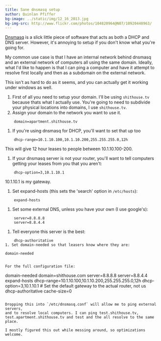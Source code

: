 ```yaml
---
title: Sane dnsmasq setup
author: Quinlan Pfiffer
bg-image: ../static/img/12_16_2013.jpg
bg-img-src: http://www.flickr.com/photos/104820964@N07/10920448963/
---
```


[Dnsmasq](http://www.thekelleys.org.uk/dnsmasq/doc.html) is a slick little piece
of software that acts as both a DHCP and DNS server. However, it's annoying to
setup if you don't know what you're going for.

My common use case is that I have an internal network behind dnsmasq and an
external network of computers all using the same domain. Ideally, what I'd like
to happen is that I can ping a computer and have it attempt to resolve first
locally and then as a subdomain on the external network.

This isn't as hard to do as it seems, and you can actually get it working under
windows as well.

1. First of all you need to setup your domain. I'll be using `shithouse.tv`
   because thats what I actually use. You're going to need to subdivide your
   physical locations into domains, I use `shithouse.tv`.
1. Assign your domain to the network you want to use it.
````
    domain=apartment.shithouse.tv
````
1. If you're using dnsmasq for DHCP, you'll want to set that up too
````
    dhcp-range=10.1.10.100,10.1.10.200,255.255.255.0,12h
````
   This will give 12 hour leases to people between 10.1.10.100-200.
1. If your dnsmasq server is not your router, you'll want to tell computers
   getting your leases from you that you aren't:
````
    dhcp-option=3,10.1.10.1
````
   10.1.10.1 is my gateway.
1. Set expand-hosts (this sets the 'search' option in `/etc/hosts`):
````
    expand-hosts
````
1. Set some external DNS, unless you have your own (I use google's):
````
    server=8.8.8.8
    server=8.8.4.4
````
1. Tell everyone this server is the best:
````
    dhcp-authoritative
1. Set domain-needed so that leasers know where they are:
````
    domain-needed
````

For the full configuration file:

````
domain-needed
domain=shithouse.com
server=8.8.8.8
server=8.8.4.4
expand-hosts
dhcp-range=10.1.10.100,10.1.10.200,255.255.255.0,12h
dhcp-option=3,10.1.10.1 # Set the default gateway to the actual router, not us
dhcp-authoritative
cache-size=0

````

Dropping this into `/etc/dnsmasq.conf` will allow me to ping external servers,
and to resolve local computers. I can ping test.shithouse.tv,
test.apartment.shithouse.tv and test and the all resolve to the same place.

I mostly figured this out while messing around, so optimizations welcome.
